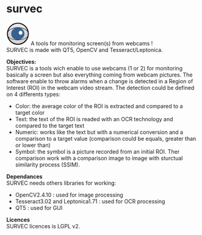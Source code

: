 # survec
<img src="https://github.com/cedric-lemaitre-alyotech/survec/blob/master/Icon.png" height="60" width="60" />
A tools for monitoring screen(s) from webcams !<br />
SURVEC is made with QT5, OpenCV and Tesseract/Leptonica.

<b>Objectives:</b> <br/>
SURVEC is a tools wich enable to use webcams (1 or 2) for monitoring basically a screen but also everything coming from webcam pictures.
The software enable to throw alarms when a change is detected in a Region of Interest (ROI) in the webcam video stream.
The detection could be defined on 4 differents types:
- Color: the average color of the ROI is extracted and compared to a target color
- Text: the text of the ROI is readed with an OCR technology and compared to the target text
- Numeric: works like the text but with a numerical conversion and a comparison to a target value (comparison could be equals, greater than or lower than)
- Symbol: the symbol is a picture recorded from an initial ROI. Ther comparison work with a comparison image to image with sturctual similarity process (SSIM).

<b>Dependances</b> <br/>
SURVEC needs others libraries for working:
- OpenCV2.4.10 : used for image processing 
- Tesseract3.02 and Leptonica1.71 : used for OCR processing
- QT5 : used for GUI

<b>Licences</b><br/>
SURVEC licences is LGPL v2.
